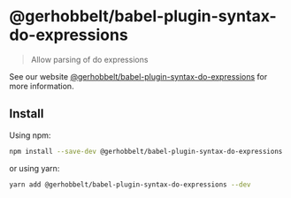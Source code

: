# @gerhobbelt/babel-plugin-syntax-do-expressions

> Allow parsing of do expressions

See our website [@gerhobbelt/babel-plugin-syntax-do-expressions](https://babeljs.io/docs/en/next/babel-plugin-syntax-do-expressions.html) for more information.

## Install

Using npm:

```sh
npm install --save-dev @gerhobbelt/babel-plugin-syntax-do-expressions
```

or using yarn:

```sh
yarn add @gerhobbelt/babel-plugin-syntax-do-expressions --dev
```
